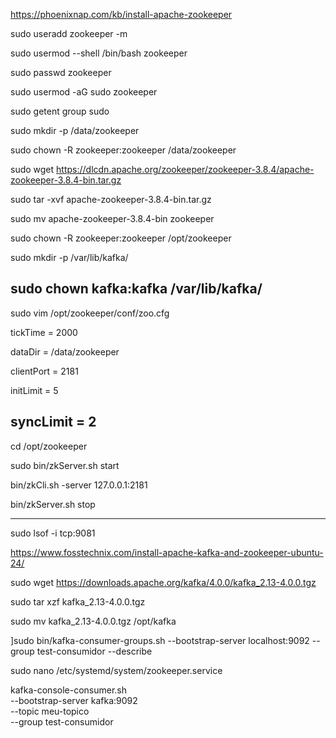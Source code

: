 https://phoenixnap.com/kb/install-apache-zookeeper

sudo useradd zookeeper -m

sudo usermod --shell /bin/bash zookeeper

sudo passwd zookeeper

sudo usermod -aG sudo zookeeper

sudo getent group sudo

sudo mkdir -p /data/zookeeper

sudo chown -R zookeeper:zookeeper /data/zookeeper

sudo wget https://dlcdn.apache.org/zookeeper/zookeeper-3.8.4/apache-zookeeper-3.8.4-bin.tar.gz

sudo tar -xvf apache-zookeeper-3.8.4-bin.tar.gz

sudo mv apache-zookeeper-3.8.4-bin zookeeper

sudo chown -R zookeeper:zookeeper /opt/zookeeper

sudo mkdir -p /var/lib/kafka/

sudo chown kafka:kafka /var/lib/kafka/
---------------
sudo vim /opt/zookeeper/conf/zoo.cfg

tickTime = 2000

dataDir = /data/zookeeper

clientPort = 2181

initLimit = 5

syncLimit = 2
-------

cd /opt/zookeeper  

sudo bin/zkServer.sh start

bin/zkCli.sh -server 127.0.0.1:2181

bin/zkServer.sh stop



----------
sudo lsof -i tcp:9081

https://www.fosstechnix.com/install-apache-kafka-and-zookeeper-ubuntu-24/

sudo wget https://downloads.apache.org/kafka/4.0.0/kafka_2.13-4.0.0.tgz

sudo tar xzf kafka_2.13-4.0.0.tgz

sudo mv kafka_2.13-4.0.0.tgz /opt/kafka

]sudo bin/kafka-consumer-groups.sh --bootstrap-server localhost:9092 --group test-consumidor --describe


sudo nano /etc/systemd/system/zookeeper.service






kafka-console-consumer.sh \
  --bootstrap-server kafka:9092 \
  --topic meu-topico \
  --group test-consumidor
